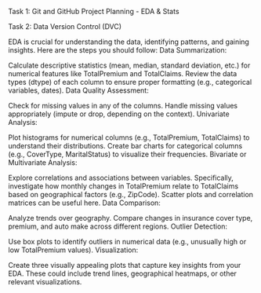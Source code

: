 Task 1:
Git and GitHub Project Planning - EDA & Stats

Task 2:
Data Version Control (DVC)

EDA is crucial for understanding the data, identifying patterns, and gaining insights. Here are the steps you should follow:
Data Summarization:

Calculate descriptive statistics (mean, median, standard deviation, etc.) for numerical features like TotalPremium and TotalClaims.
Review the data types (dtype) of each column to ensure proper formatting (e.g., categorical variables, dates).
Data Quality Assessment:

Check for missing values in any of the columns.
Handle missing values appropriately (impute or drop, depending on the context).
Univariate Analysis:

Plot histograms for numerical columns (e.g., TotalPremium, TotalClaims) to understand their distributions.
Create bar charts for categorical columns (e.g., CoverType, MaritalStatus) to visualize their frequencies.
Bivariate or Multivariate Analysis:

Explore correlations and associations between variables.
Specifically, investigate how monthly changes in TotalPremium relate to TotalClaims based on geographical factors (e.g., ZipCode). Scatter plots and correlation matrices can be useful here.
Data Comparison:

Analyze trends over geography. Compare changes in insurance cover type, premium, and auto make across different regions.
Outlier Detection:

Use box plots to identify outliers in numerical data (e.g., unusually high or low TotalPremium values).
Visualization:

Create three visually appealing plots that capture key insights from your EDA. These could include trend lines, geographical heatmaps, or other relevant visualizations.

